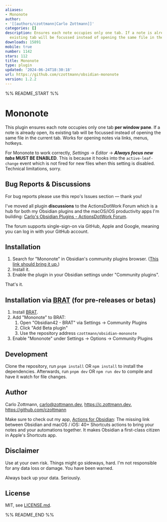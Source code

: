 ```yaml
---
aliases:
- Mononote
author:
- '[[authors/czottmann|Carlo Zottmann]]'
categories: []
description: Ensures each note occupies only one tab. If a note is already open, its
  existing tab will be focussed instead of opening the same file in the current tab.
downloads: 15891
mobile: true
number: 1142
stars: 112
title: Mononote
type: plugin
updated: '2024-06-24T18:30:18'
url: https://github.com/czottmann/obsidian-mononote
version: 1.2.2
---
```


%% README_START %%

# Mononote

This plugin ensures each note occupies only one tab **per window pane**. If a note is already open, its existing tab will be focussed instead of opening the same file in the current tab. Works for opening notes via links, menus, hotkeys.

For Mononote to work correctly, _Settings_ → _Editor_ → **_Always focus new tabs_ MUST BE ENABLED**. This is because it hooks into the `active-leaf-change` event which is not fired for new files when this setting is disabled. Technical limitations, sorry.


## Bug Reports & Discussions

For bug reports please use this repo's Issues section — thank you!

I've moved all plugin **discussions** to the ActionsDotWork Forum which is a hub for both my Obsidian plugins and the macOS/iOS productivity apps I'm building: [Carlo's Obsidian Plugins - ActionsDotWork Forum](https://forum.actions.work/c/obsidian-plugins/8).

The forum supports single-sign-on via GitHub, Apple and Google, meaning you can log in with your GitHub account.


## Installation

1. Search for "Mononote" in Obsidian's community plugins browser. ([This link should bring it up.](https://obsidian.md/plugins?id=zottmann))
2. Install it.
3. Enable the plugin in your Obsidian settings under "Community plugins".

That's it.


## Installation via <abbr title="Beta Reviewers Auto-update Tester">BRAT</abbr> (for pre-releases or betas)

1. Install [BRAT](https://github.com/TfTHacker/obsidian42-brat).
2. Add "Mononote" to BRAT:
    1. Open "Obsidian42 - BRAT" via Settings → Community Plugins
    2. Click "Add Beta plugin"
    3. Use the repository address `czottmann/obsidian-mononote`
3. Enable "Mononote" under Settings → Options → Community Plugins


## Development

Clone the repository, run `pnpm install` OR `npm install` to install the dependencies.  Afterwards, run `pnpm dev` OR `npm run dev` to compile and have it watch for file changes.


## Author

Carlo Zottmann, <carlo@zottmann.dev>, https://c.zottmann.dev, https://github.com/czottmann

Make sure to check out my app, [Actions for Obsidian](https://actions.work/actions-for-obsidian?ref=github): The missing link between Obsidian and macOS / iOS: 40+ Shortcuts actions to bring your notes and your automations together. It makes Obsidian a first-class citizen in Apple's Shortcuts app.


## Disclaimer

Use at your own risk.  Things might go sideways, hard.  I'm not responsible for any data loss or damage.  You have been warned.

Always back up your data.  Seriously.


## License

MIT, see [LICENSE.md](LICENSE.md).


%% README_END %%